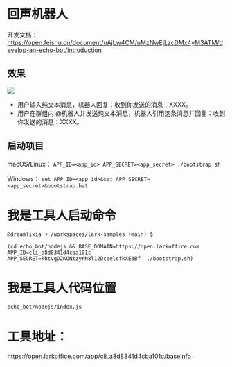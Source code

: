 # 回声机器人

开发文档：https://open.feishu.cn/document/uAjLw4CM/uMzNwEjLzcDMx4yM3ATM/develop-an-echo-bot/introduction

## 效果

![](./assets/image.png)

- 用户输入纯文本消息，机器人回复：收到你发送的消息：XXXX。
- 用户在群组内 @机器人并发送纯文本消息，机器人引用这条消息并回复：收到你发送的消息：XXXX。

## 启动项目

macOS/Linux： `APP_ID=<app_id> APP_SECRET=<app_secret> ./bootstrap.sh`

Windows： `set APP_ID=<app_id>&set APP_SECRET=<app_secret>&bootstrap.bat`



# 我是工具人启动命令

```
@dreamlixia ➜ /workspaces/lark-samples (main) $

(cd echo_bot/nodejs && BASE_DOMAIN=https://open.larkoffice.com APP_ID=cli_a8d8341d4cba101c APP_SECRET=khtvgD2KONtzyrN8l12DceelcfkXE3Bf  ./bootstrap.sh)
```

# 我是工具人代码位置

```
echo_bot/nodejs/index.js
```

# 工具地址：
https://open.larkoffice.com/app/cli_a8d8341d4cba101c/baseinfo